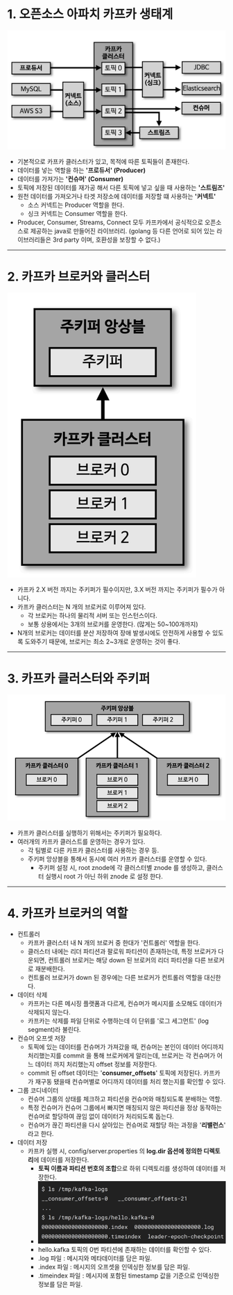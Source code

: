 
# 1. 오픈소스 아파치 카프카 생태계

![](./imgs/2-0.png)
* 기본적으로 카프카 클러스터가 있고, 목적에 따른 토픽들이 존재한다.
* 데이터를 넣는 역할을 하는 **'프로듀서' (Producer)**
* 데이터를 가져가는 **'컨슈머' (Consumer)**
* 토픽에 저장된 데이터를 재가공 해서 다른 토픽에 넣고 싶을 때 사용하는 **'스트림즈'**
* 원천 데이터를 가져오거나 타겟 저장소에 데이터를 저장할 떄 사용하는 **'커넥트'**
	* 소스 커넥트는 Producer 역할을 한다.
	* 싱크 커넥트는 Consumer 역할을 한다.
* Producer, Consumer, Streams, Connect 모두 카프카에서 공식적으로 오픈소스로 제공하는 java로 만들어진 라이브러리. (golang 등 다른 언어로 되어 있는 라이브러리들은 3rd party 이며, 호환성을 보장할 수 없다.)
---
# 2. 카프카 브로커와 클러스터
![](./imgs/2-1.png)
* 카프카 2.X 버전 까지는 주키퍼가 필수이지만, 3.X 버전 까지는 주키퍼가 필수가 아니다.
* 카프카 클러스터는 N 개의 브로커로 이루어져 있다.
	* 각 브로커는 하나의 물리적 서버 또는 인스턴스이다.
	* 보통 상용에서는 3개의 브로커를 운영한다. (많게는 50~100개까지)
* N개의 브로커는 데이터를 분산 저장하여 장애 발생시에도 안전하게 사용할 수 있도록 도와주기 때문에, 브로커는 최소 2~3개로 운영하는 것이 좋다.
---
# 3. 카프카 클러스터와 주키퍼
![](./imgs/2-3.png)
* 카프카 클러스터를 실행하기 위해서는 주키퍼가 필요하다.
* 여러개의 카프카 클러스트를 운영하는 경우가 있다.
	* 각 팀별로 다른 카프카 클러스터를 사용하는 경우 등.
	* 주키퍼 앙상블을 통해서 동시에 여러 카프카 클러스터를 운영할 수 있다.
		* 주키퍼 설정 시, root znode에 각 클러스터별 znode 를 생성하고, 클러스터 실행시 root 가 아닌 하위 znode 로 설정 한다.
---
# 4. 카프카 브로커의 역할

* 컨트롤러
	* 카프카 클러스터 내 N 개의 브로커 중 한대가 '컨트롤러' 역할을 한다.
	* 클러스터 내에는 리더 파티션과 팔로워 파티션이 존재하는데, 특정 브로커가 다운되면, 컨트롤러 브로커는 해당 down 된 브로커의 리더 파티션을 다른 브로커로 재분배한다.
	* 컨트롤러 브로커가 down 된 경우에는 다른 브로커가 컨트롤러 역할을 대신한다.
* 데이터 삭제
	* 카프카는 다른 메시징 플랫폼과 다르게, 컨슈머가 메시지를 소모해도 데이터가 삭제되지 않는다.
	* 카프카는 삭제를 파일 단위로 수행하는데 이 단위를 '로그 세그먼트' (log segment)라 불린다.
* 컨슈머 오프셋 저장
	* 토픽에 있는 데이터를 컨슈머가 가져갔을 때, 컨슈머는 본인이 데이터 어디까지 처리했는지를 commit 을 통해 브로커에게 알리는데, 브로커는 각 컨슈머가 어느 데이터 까지 처리했는지 offset 정보를 저장한다. 
	* commit 된 offset 데이터는 '**consumer_offsets**' 토픽에 저장된다. 카프카가 재구동 됐을때 컨슈머별로 어디까지 데이터를 처리 했는지를 확인할 수 있다.
* 그룹 코디네이터
	* 컨슈머 그룹의 상태를 체크하고 파티션을 컨슈머와 매칭되도록 분배하는 역할.
	* 특정 컨슈머가 컨슈머 그룹에서 빠지면 매칭되지 않은 파티션을 정상 동작하는 컨슈머로 할당하여 끊임 없이 데이터가 처리되도록 돕는다.
	* 컨슈머가 끊긴 파티션을 다시 살아있는 컨슈머로 재할당 하는 과정을 '**리밸런스**' 라고 한다.
* 데이터 저장
	* 카프카 실행 시, config/server.properties 의 **log.dir 옵션에 정의한 디렉토리**에 데이터를 저장한다.
		* **토픽 이름과 파티션 번호의 조합**으로 하위 디렉토리를 생성하여 데이터를 저장한다.
		* ![](./imgs/2-4.png)
		* hello.kafka 토픽의 0번 파티션에 존재하는 데이터를 확인할 수 있다.
		* .log 파일 : 메시지와 메타데이터를 담은 파일.
		* .index 파일 : 메시지의 오프셋을 인덱싱한 정보를 담은 파일.
		* .timeindex 파일 : 메시지에 포함된 timestamp 값을 기준으로 인덱싱한 정보를 담은 파일.
	